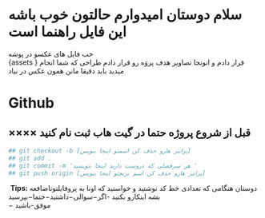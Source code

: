 # سلام دوستان امیدوارم حالتون خوب باشه این فایل راهنما است

خب فایل های عکسو در پوشه  
{assets }
قرار دادم و انونجا تصاویر هدف پروٓه رو قرار دادم
طراحی که شما انجام میدید باید دقیقا مانن همون عکس در بیاد

# Github

## ×××× قبل از شروع پروژه حتما در گیت هاب ثبت نام کنید

```bash
## git checkout -b [پرانتز هارو حذف کن اسمتو اینجا بنویس]
## git add .
## git commit -m 'هر سرفصلی که دروست دارید اینجا بنویسید '
## git push origin [پرانتز هارو حذف کن اسم برنچتو اینجا بنویس]
```

‍‍
**Tips:**
دوستان هنگامی که تعدادی خط کد نوشتید و خواستید
 که اونا به پروفایلتوناضافعه بشه اینکارو بکنید
-اگر−سوالی−داشتید−حتما−بپرسید  
− موفق-باشید
